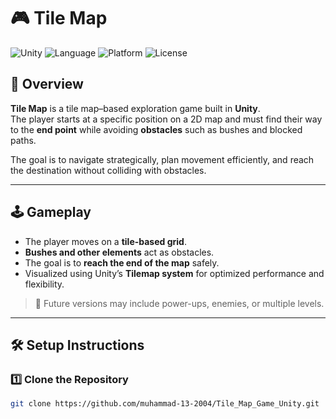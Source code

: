# 🎮 Tile Map

![Unity](https://img.shields.io/badge/Engine-Unity-000000?logo=unity&logoColor=white)
![Language](https://img.shields.io/badge/Language-C%23-178600?logo=csharp&logoColor=white)
![Platform](https://img.shields.io/badge/Platform-PC-blue)
![License](https://img.shields.io/badge/License-MIT-green)

## 🧭 Overview

**Tile Map** is a tile map–based exploration game built in **Unity**.  
The player starts at a specific position on a 2D map and must find their way to the **end point** while avoiding **obstacles** such as bushes and blocked paths.

The goal is to navigate strategically, plan movement efficiently, and reach the destination without colliding with obstacles.

---

## 🕹️ Gameplay

- The player moves on a **tile-based grid**.  
- **Bushes and other elements** act as obstacles.  
- The goal is to **reach the end of the map** safely.  
- Visualized using Unity’s **Tilemap system** for optimized performance and flexibility.

> 🧠 Future versions may include power-ups, enemies, or multiple levels.

---

## 🛠️ Setup Instructions

### 1️⃣ Clone the Repository
```bash
git clone https://github.com/muhammad-13-2004/Tile_Map_Game_Unity.git

